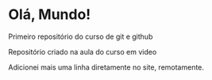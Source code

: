 # Olá, Mundo!
 Primeiro repositório do curso de git e github

 Repositório criado na aula do curso em video
 
 Adicionei mais uma linha diretamente no site, remotamente.
